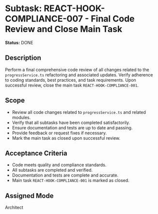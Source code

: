 # Subtask: REACT-HOOK-COMPLIANCE-007 - Final Code Review and Close Main Task

**Status:** DONE

## Description

Perform a final comprehensive code review of all changes related to the `progressService.ts` refactoring and associated updates. Verify adherence to coding standards, best practices, and task requirements. Upon successful review, close the main task `REACT-HOOK-COMPLIANCE-001`.

## Scope

- Review all code changes related to `progressService.ts` and related modules.
- Verify that all subtasks have been completed satisfactorily.
- Ensure documentation and tests are up to date and passing.
- Provide feedback or request fixes if necessary.
- Mark the main task as closed upon successful review.

## Acceptance Criteria

- Code meets quality and compliance standards.
- All subtasks are completed and verified.
- Documentation and tests are complete and accurate.
- Main task `REACT-HOOK-COMPLIANCE-001` is marked as closed.

## Assigned Mode

Architect
